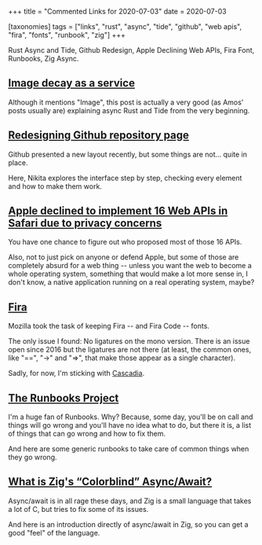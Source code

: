 +++
title = "Commented Links for 2020-07-03"
date = 2020-07-03

[taxonomies]
tags = ["links", "rust", "async", "tide", "github", "web apis", "fira",
"fonts", "runbook", "zig"]
+++

Rust Async and Tide, Github Redesign, Apple Declining Web APIs, Fira Font,
Runbooks, Zig Async.

<!-- more -->

## [Image decay as a service](https://fasterthanli.me/articles/image-decay-as-a-service)

Although it mentions "Image", this post is actually a very good (as Amos'
posts usually are) explaining async Rust and Tide from the very beginning.

## [Redesigning Github repository page](https://tonsky.me/blog/github-redesign/)

Github presented a new layout recently, but some things are not... quite in
place.

Here, Nikita explores the interface step by step, checking every element and
how to make them work.

## [Apple declined to implement 16 Web APIs in Safari due to privacy concerns](https://www.zdnet.com/article/apple-declined-to-implement-16-web-apis-in-safari-due-to-privacy-concerns/)

You have one chance to figure out who proposed most of those 16 APIs.

Also, not to just pick on anyone or defend Apple, but some of those are
completely absurd for a web thing -- unless you want the web to become a whole
operating system, something that would make a lot more sense in, I don't know,
a native application running on a real operating system, maybe?

## [Fira](https://mozilla.github.io/Fira/)

Mozilla took the task of keeping Fira -- and Fira Code -- fonts. 

The only issue I found: No ligatures on the mono version. There is an issue
open since 2016 but the ligatures are not there (at least, the common ones,
like "==", "->" and "=>", that make those appear as a single character).

Sadly, for now, I'm sticking with
[Cascadia](https://github.com/microsoft/cascadia-code/releases).

## [The Runbooks Project](https://containersolutions.github.io/runbooks/)

I'm a huge fan of Runbooks. Why? Because, some day, you'll be on call and
things will go wrong and you'll have no idea what to do, but there it is, a
list of things that can go wrong and how to fix them.

And here are some generic runbooks to take care of common things when they go
wrong.

## [What is Zig's “Colorblind” Async/Await?](https://kristoff.it/blog/zig-colorblind-async-await/)

Async/await is in all rage these days, and Zig is a small language that takes
a lot of C, but tries to fix some of its issues.

And here is an introduction directly of async/await in Zig, so you can get a
good "feel" of the language.
